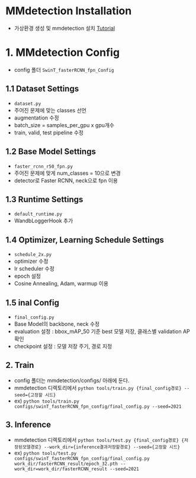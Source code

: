 # MMdetection Installation
- 가상환경 생성 및 mmdetection 설치 [Tutorial](https://mmdetection.readthedocs.io/en/latest/get_started.html#prepare-environment)

# 1. MMdetection Config
- config 폴더 `SwinT_fasterRCNN_fpn_Config`

## 1.1 Dataset Settings
- `dataset.py`
- 주어진 문제에 맞는 classes 선언
- augmentation 수정 
- batch_size = samples_per_gpu x gpu개수
- train, valid, test pipeline 수정 

## 1.2 Base Model Settings
- `faster_rcnn_r50_fpn.py`
- 주어진 문제에 맞게 num_classes = 10으로 변경
- detector로 Faster RCNN, neck으로 fpn 이용

## 1.3 Runtime Settings
- `default_runtime.py`
- WandbLoggerHook 추가

## 1.4 Optimizer, Learning Schedule Settings
- `schedule_2x.py`
- optimizer 수정
- lr scheduler 수정 
- epoch 설정 
- Cosine Annealing, Adam, warmup 이용

## 1.5 inal Config
- `final_config.py`
- Base Model의 backbone, neck 수정
- evaluation 설정 : bbox_mAP_50 기준 best 모델 저장, 클래스별 validation AP 확인
- checkpoint 설정 : 모델 저장 주기, 경로 지정 


## 2. Train
- config 폴더는 mmdetection/configs/ 아래에 둔다. 
- mmdetection 디렉토리에서 `python tools/train.py {final_config경로} --seed={고정할 시드}`
- ex) `python tools/train.py configs/swinT_fasterRCNN_fpn_config/final_config.py --seed=2021`

## 3. Inference
- mmdetection 디렉토리에서 `python tools/test.py {final_config경로} {저장된모델경로} --work_dir={inference결과저장할경로} --seed={고정할 시드}`
- ex) `python tools/test.py configs/swinT_fasterRCNN_fpn_config/final_config.py work_dir/fasterRCNN_result/epoch_32.pth --work_dir=work_dir/fasterRCNN_result --seed=2021`
